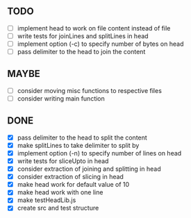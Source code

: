 ## TODO

- [ ] implement head to work on file content instead of file
- [ ] write tests for joinLines and splitLines in head
- [ ] implement option (-c) to specify number of bytes on head
- [ ] pass delimiter to the head to join the content

## MAYBE

- [ ] consider moving misc functions to respective files
- [ ] consider writing main function

## DONE

- [x] pass delimiter to the head to split the content
- [x] make splitLines to take delimiter to split by
- [x] implement option (-n) to specify number of lines on head
- [x] write tests for sliceUpto in head
- [x] consider extraction of joining and splitting in head
- [x] consider extraction of slicing in head
- [x] make head work for default value of 10
- [x] make head work with one line
- [x] make testHeadLib.js
- [x] create src and test structure
